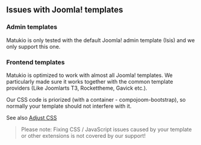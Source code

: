 ## Issues with Joomla! templates

### Admin templates

Matukio is only tested with the default Joomla! admin template (Isis) and we only support this one.

### Frontend templates

Matukio is optimized to work with almost all Joomla! templates. We particularly made sure it works together with the common template providers (Like Joomlarts T3, Rockettheme, Gavick etc.).

Our CSS code is priorized (with a container - compojoom-bootstrap), so normally your template should not interfere with it.

See also [Adjust CSS](adjust_css.md)

> Please note: Fixing CSS / JavaScript issues caused by your template or other extensions is not covered by our support!